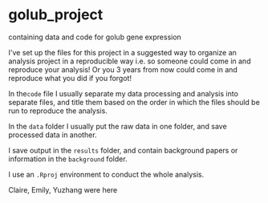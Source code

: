 # golub_project
containing data and code for golub gene expression

I've set up the files for this project in a suggested way to organize an analysis project in 
a reproducible way i.e. so someone could come in and reproduce your analysis! Or you 3 years from now
could come in and reproduce what you did if you forgot!

In the`code` file I usually separate my data processing and analysis into separate files, and title them
based on the order in which the files should be run to reproduce the analysis. 

In the `data` folder I usually put the raw data in one folder, and save processed data in another.

I save output in the `results` folder, and contain background papers or information in the `background` folder.


I use an `.Rproj` environment to conduct the whole analysis.

Claire, Emily, Yuzhang were here
